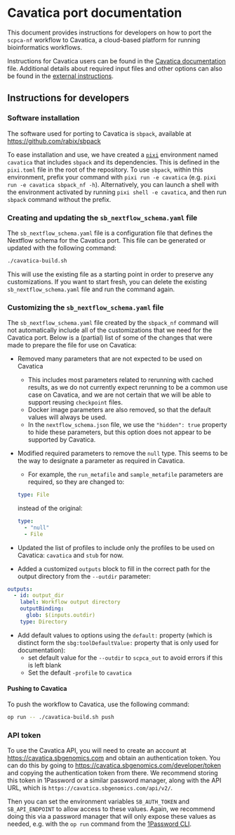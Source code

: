 # Cavatica port documentation

This document provides instructions for developers on how to port the `scpca-nf` workflow to Cavatica, a cloud-based platform for running bioinformatics workflows.

Instructions for Cavatica users can be found in the [Cavatica documentation](sb_doc.md) file.
Additional details about required input files and other options can also be found in the [external instructions](../external-instructions.md).

## Instructions for developers

### Software installation

The software used for porting to Cavatica is `sbpack`, available at https://github.com/rabix/sbpack

To ease installation and use, we have created a [`pixi`](https://pixi.sh) environment named `cavatica` that includes `sbpack` and its dependencies.
This is defined in the `pixi.toml` file in the root of the repository.
To use `sbpack`, within this environment, prefix your command with `pixi run -e cavatica` (e.g. `pixi run -e cavatica sbpack_nf -h`).
Alternatively, you can launch a shell with the environment activated by running `pixi shell -e cavatica`, and then run `sbpack` command without the prefix.

### Creating and updating the `sb_nextflow_schema.yaml` file

The `sb_nextflow_schema.yaml` file is a configuration file that defines the Nextflow schema for the Cavatica port.
This file can be generated or updated with the following command:

```bash
./cavatica-build.sh
```

This will use the existing file as a starting point in order to preserve any customizations.
If you want to start fresh, you can delete the existing `sb_nextflow_schema.yaml` file and run the command again.

### Customizing the `sb_nextflow_schema.yaml` file

The `sb_nextflow_schema.yaml` file created by the `sbpack_nf` command will not automatically include all of the customizations that we need for the Cavatica port.
Below is a (partial) list of some of the changes that were made to prepare the file for use on Cavatica:

- Removed many parameters that are not expected to be used on Cavatica
  - This includes most parameters related to rerunning with cached results, as we do not currently expect rerunning to be a common use case on Cavatica, and we are not certain that we will be able to support reusing `checkpoint` files.
  - Docker image parameters are also removed, so that the default values will always be used.
  - In the `nextflow_schema.json` file, we use the `"hidden": true` property to hide these parameters, but this option does not appear to be supported by Cavatica.
- Modified required parameters to remove the `null` type. This seems to be the way to designate a parameter as required in Cavatica.
  - For example, the `run_metafile` and `sample_metafile` parameters are required, so they are changed to:

  ```yaml
  type: File
  ```

  instead of the original:

  ```yaml
  type:
    - "null"
    - File
  ```

- Updated the list of profiles to include only the profiles to be used on Cavatica: `cavatica` and `stub` for now.
- Added a customized `outputs` block to fill in the correct path for the output directory from the `--outdir` parameter:

```yaml
outputs:
  - id: output_dir
    label: Workflow output directory
    outputBinding:
      glob: $(inputs.outdir)
    type: Directory
```

- Add default values to options using the `default:` property (which is distinct form the `sbg:toolDefaultValue:` property that is only used for documentation):
  - set default value for the `--outdir` to `scpca_out` to avoid errors if this is left blank
  - Set the default `-profile` to `cavatica`



#### Pushing to Cavatica

To push the workflow to Cavatica, use the following command:

```bash
op run -- ./cavatica-build.sh push
```


### API token

To use the Cavatica API, you will need to create an account at https://cavatica.sbgenomics.com and obtain an authentication token.
You can do this by going to https://cavatica.sbgenomics.com/developer/token and copying the authentication token from there.
We recommend storing this token in 1Password or a similar password manager, along with the API URL, which is `https://cavatica.sbgenomics.com/api/v2/`.

Then you can set the environment variables `SB_AUTH_TOKEN` and `SB_API_ENDPOINT` to allow access to these values.
Again, we recommend doing this via a password manager that will only expose these values as needed, e.g. with the `op run` command from the [1Password CLI](https://developer.1password.com/docs/cli/).
